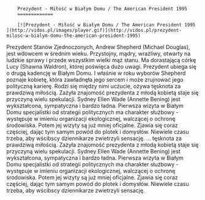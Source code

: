 
        Prezydent - Miłość w Białym Domu / The American President 1995 
        =============
        
        [![Prezydent - Miłość w Białym Domu / The American President 1995 ](http://vidos.pl/images/player.gif)](http://vidos.pl/prezydent-milosc-w-bialym-domu-the-american-president-1995)
        
        
 Prezydent Stanów Zjednoczonych, Andrew Shepherd (Michael Douglas), jest wdowcem w średnim wieku. Przystojny, mądry, wrażliwy, otwarty na ludzkie sprawy i przede wszystkim wielki mąż stanu. Ma dorastającą córkę Lucy (Shawna Waldron), której poświęca dużo uwagi. Prezydent ubiega się o drugą kadencję w Białym Domu. I właśnie w roku wyborów Shepherd poznaje kobietę, która zawładnęła jego sercem i może zrujnować jego polityczną karierę. Rodzi się między nimi uczucie, ożywa tęsknota za prawdziwą miłością. Zażyła znajomość prezydenta z młodą kobietą staje się przyczyną wielu spekulacji. Sydney Ellen Wade (Annette Bening) jest wykształcona, sympatyczna i bardzo ładna. Pierwsza wizyta w Białym Domu specjalistki od strategii politycznych ma charakter służbowy - występuje w imieniu organizacji ekologicznej, walczącej o ochronę środowiska. Potem jej wizyty są już mniej oficjalne. Zjawia się coraz częściej, dając tym samym powód do plotek i domysłów. Niewiele czasu trzeba, aby wścibscy dziennikarze zwietrzyli sensację.  ... tęsknota za prawdziwą miłością. Zażyła znajomość prezydenta z młodą kobietą staje się przyczyną wielu spekulacji. Sydney Ellen Wade (Annette Bening) jest wykształcona, sympatyczna i bardzo ładna. Pierwsza wizyta w Białym Domu specjalistki od strategii politycznych ma charakter służbowy - występuje w imieniu organizacji ekologicznej, walczącej o ochronę środowiska. Potem jej wizyty są już mniej oficjalne. Zjawia się coraz częściej, dając tym samym powód do plotek i domysłów. Niewiele czasu trzeba, aby wścibscy dziennikarze zwietrzyli sensację.
    
